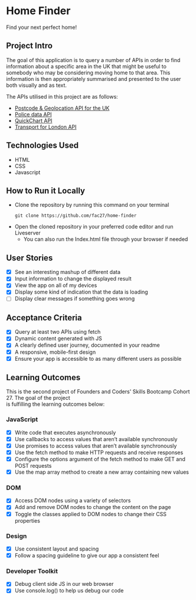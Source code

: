 # Home Finder
Find your next perfect home!

## Project Intro
The goal of this application is to query a number of APIs in order to find information about a specific area in the UK that might be useful to somebody who may be considering moving home to that area. This information is then appropriately summarised and presented to the user both visually and as text.

The APIs utilised in this project are as follows:
* [Postcode & Geolocation API for the UK](https://postcodes.io/)
* [Police data API](https://data.police.uk/docs/)
* [QuickChart API](https://quickchart.io/)
* [Transport for London API](https://api.tfl.gov.uk/)

## Technologies Used
- HTML
- CSS
- Javascript

## How to Run it Locally
- Clone the repository by running this command on your terminal
  ``` terminal
  git clone https://github.com/fac27/home-finder
  ```
- Open the cloned repository in your preferred code editor and run Liveserver
  - You can also run the Index.html file through your browser if needed

## User Stories
- [x] See an interesting mashup of different data
- [x] Input information to change the displayed result
- [x] View the app on all of my devices
- [x] Display some kind of indication that the data is loading
- [ ] Display clear messages if something goes wrong

## Acceptance Criteria
- [x] Query at least two APIs using fetch
- [x] Dynamic content generated with JS
- [x] A clearly defined user journey, documented in your readme
- [x] A responsive, mobile-first design
- [x] Ensure your app is accessible to as many different users as possible

## Learning Outcomes
This is the second project of Founders and Coders' Skills Bootcamp Cohort 27. The goal of the project <br />
is fulfilling the learning outcomes below:

### JavaScript
- [x] Write code that executes asynchronously
- [x] Use callbacks to access values that aren’t available synchronously
- [x] Use promises to access values that aren’t available synchronously
- [x] Use the fetch method to make HTTP requests and receive responses
- [x] Configure the options argument of the fetch method to make GET and POST requests
- [x] Use the map array method to create a new array containing new values

### DOM
- [x] Access DOM nodes using a variety of selectors
- [x] Add and remove DOM nodes to change the content on the page
- [x] Toggle the classes applied to DOM nodes to change their CSS properties

### Design
- [x] Use consistent layout and spacing
- [x] Follow a spacing guideline to give our app a consistent feel

### Developer Toolkit
- [x] Debug client side JS in our web browser
- [x] Use console.log() to help us debug our code
